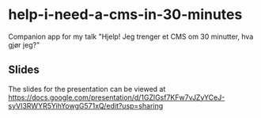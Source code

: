 # help-i-need-a-cms-in-30-minutes
Companion app for my talk "Hjelp! Jeg trenger et CMS om 30 minutter, hva gjør jeg?"

## Slides

The slides for the presentation can be viewed at https://docs.google.com/presentation/d/1GZlGsf7KFw7vJZyYCeJ-syVI3RWYR5YihYowgG571xQ/edit?usp=sharing
